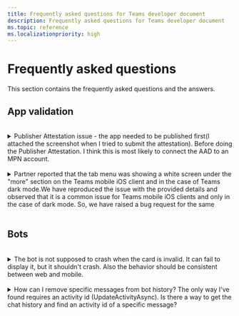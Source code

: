 ```yaml
---
title: Frequently asked questions for Teams developer document
description: Frequently asked questions for Teams developer document
ms.topic: reference
ms.localizationpriority: high
---
```


# Frequently asked questions

This section contains the frequently asked questions and the answers.

## App validation

<br>
<details>
<summary>Publisher Attestation issue - the app needed to be published first(I attached the screenshot when I tried to submit the attestation). Before doing the Publisher Attestation. I think this is most likely to connect the AAD to an MPN account.</summary>

Publisher verification overview - Microsoft Entra | Microsoft LearnMark an app as publisher verified - Microsoft Entra | Microsoft Learn
Docs did not help - had to raise  PC ticket
Resolution-to connect the azure to MPN settings below developer tab.

</details>
<br>

<details>
<summary>Partner reported that the tab menu was showing a white screen under the "more" section on the Teams mobile iOS client and in the case of Teams dark mode.We have reproduced the issue with the provided details and observed that it is a common issue for Teams mobile iOS clients and only in the case of dark mode. So, we have raised a bug request for the same</summary>

Platform Bug
</details>
<br>

## Bots

<br>
<details>
<summary>The bot is not supposed to crash when the card is invalid. It can fail to display it, but it shouldn't crash. Also the behavior should be consistent between web and mobile.</summary>

Work with Universal Actions for Adaptive Cards - Teams | Microsoft Docs to validate.

</details>
<br>

<details>
<summary>How can I remove specific messages from bot history? The only way I've found requires an activity id (UpdateActivityAsync). Is there a way to get the chat history and find an activity id of a specific message?</summary>

Use [Delete messages-Bot framework's DeleteActivity](~/bots/how-to/update-and-delete-bot-messages?tabs=dotnet#delete-messages) method.

</details>
